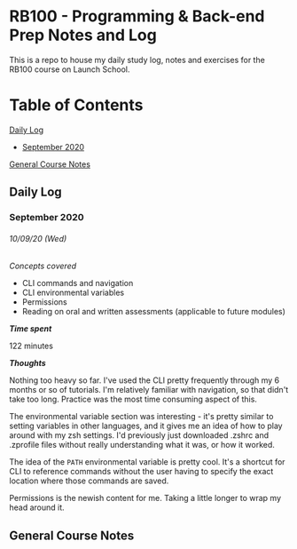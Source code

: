 # RB100 - Programming & Back-end Prep Notes and Log
This is a repo to house my daily study log, notes and exercises for the RB100 course on Launch School.

# Table of Contents
[Daily Log](#daily-log)
- [September 2020](#september-2020)

[General Course Notes](#general-course-notes)

## Daily Log
### September 2020
###### 10/09/20 (Wed)
*Concepts covered*
- CLI commands and navigation
- CLI environmental variables
- Permissions
- Reading on oral and written assessments (applicable to future modules)

__*Time spent*__

122 minutes

__*Thoughts*__

Nothing too heavy so far. I've used the CLI pretty frequently through my 6 months or so of tutorials. I'm relatively familiar with navigation, so that didn't take too long. Practice was the most time consuming aspect of this. 

The environmental variable section was interesting - it's pretty similar to setting variables in other languages, and it gives me an idea of how to play around with my zsh settings. I'd previously just downloaded .zshrc and .zprofile files without really understanding what it was, or how it worked.

The idea of the `PATH` environmental variable is pretty cool. It's a shortcut for CLI to reference commands without the user having to specify the exact location where those commands are saved. 

Permissions is the newish content for me. Taking a little longer to wrap my head around it. 

## General Course Notes